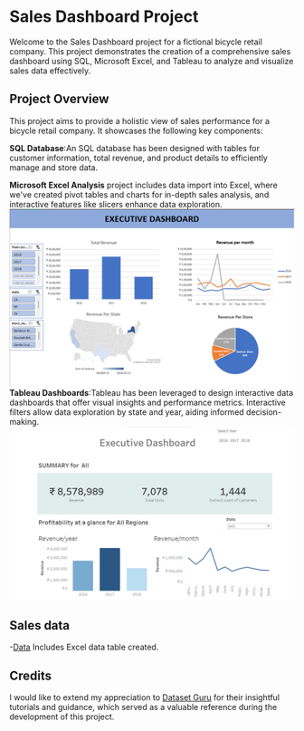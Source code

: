# Sales Dashboard Project
Welcome to the Sales Dashboard project for a fictional bicycle retail company. This project demonstrates the creation of a comprehensive sales dashboard using SQL, Microsoft Excel, and Tableau to analyze and visualize sales data effectively.
## Project Overview
This project aims to provide a holistic view of sales performance for a bicycle retail company. It showcases the following key components:

**SQL Database**:An SQL database has been designed with tables for customer information, total revenue, and product details to efficiently manage and store data.

**Microsoft Excel Analysis** project includes data import into Excel, where we've created pivot tables and charts for in-depth sales analysis, and interactive features like slicers enhance data exploration.
![Preview of Executive Dashboard in Excel](https://github.com/Arushi-Aggarwal/SaleDashboard/blob/main/StoresBike.png)
**Tableau Dashboards**:Tableau has been leveraged to design interactive data dashboards that offer visual insights and performance metrics. Interactive filters allow data exploration by state and year, aiding informed decision-making.
![Preview of Executive Dashboard in Tableau](https://github.com/Arushi-Aggarwal/SaleDashboard/blob/main/StoresBike%20(3).png)

## Sales data
-[Data](https://github.com/Arushi-Aggarwal/SaleDashboard/blob/main/StoresBikeTable.csv) Includes Excel data table created.


## Credits
I would like to extend my appreciation to [Dataset Guru](https://www.youtube.com/@DatasetGuru) for their insightful tutorials and guidance, which served as a valuable reference during the development of this project. 



